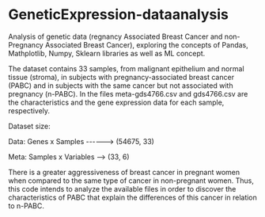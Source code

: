 # GeneticExpression-dataanalysis

Analysis of genetic data (regnancy Associated Breast Cancer and non-Pregnancy Associated Breast Cancer), exploring  the concepts of  Pandas, Mathplotlib, Numpy, Sklearn libraries as well as ML concept. 

The dataset contains 33 samples, from malignant epithelium and normal tissue (stroma), in subjects with pregnancy-associated breast cancer (PABC) and in subjects with the same cancer but not associated with pregnancy (n-PABC).  In the files meta-gds4766.csv and gds4766.csv are the characteristics and the gene expression data for each sample, respectively.

Dataset size:

Data: Genes x Samples ------> (54675, 33)

Meta: Samples x Variables --> (33, 6)


There is a greater aggressiveness of breast cancer in pregnant women when compared to the same type of cancer in non-pregnant women. Thus, this code intends to analyze the available files in order to discover the characteristics of PABC that explain the differences of this cancer in relation to n-PABC.
